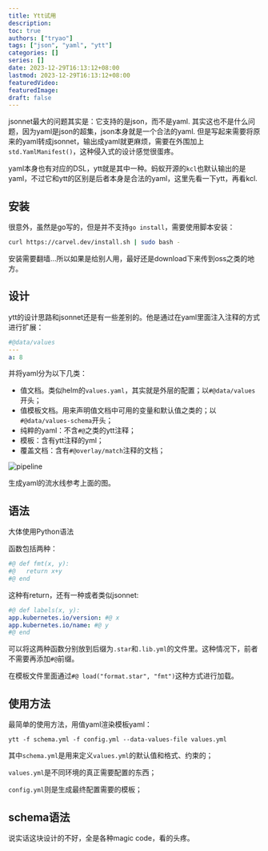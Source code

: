 ```yaml
---
title: Ytt试用
description:
toc: true
authors: ["tryao"]
tags: ["json", "yaml", "ytt"]
categories: []
series: []
date: 2023-12-29T16:13:12+08:00
lastmod: 2023-12-29T16:13:12+08:00
featuredVideo:
featuredImage:
draft: false
---
```


jsonnet最大的问题其实是：它支持的是json，而不是yaml. 其实这也不是什么问题，因为yaml是json的超集，json本身就是一个合法的yaml. 但是写起来需要将原来的yaml转成jsonnet，输出成yaml就更麻烦，需要在外围加上`std.YamlManifest()`，这种侵入式的设计感觉很蛋疼。

yaml本身也有对应的DSL，ytt就是其中一种。蚂蚁开源的`kcl`也默认输出的是yaml，不过它和ytt的区别是后者本身是合法的yaml，这里先看一下ytt，再看kcl.

## 安装

很意外，虽然是go写的，但是并不支持`go install`，需要使用脚本安装：

```bash
curl https://carvel.dev/install.sh | sudo bash -
```

安装需要翻墙…所以如果是给别人用，最好还是download下来传到oss之类的地方。

## 设计

ytt的设计思路和jsonnet还是有一些差别的。他是通过在yaml里面注入注释的方式进行扩展：

```yaml
#@data/values
---
a: 8
```

并将yaml分为以下几类：

* 值文档。类似helm的`values.yaml`，其实就是外层的配置；以`#@data/values`开头；
* 值模板文档。用来声明值文档中可用的变量和默认值之类的；以`#@data/values-schema`开头；
* 纯粹的yaml：不含`#@`之类的ytt注释；
* 模板：含有ytt注释的yml；
* 覆盖文档：含有`#@overlay/match`注释的文档；

![pipeline](https://carvel.dev/images/ytt/ytt-pipeline-overview.jpg)

生成yaml的流水线参考上面的图。

## 语法

大体使用Python语法

函数包括两种：

```yaml
#@ def fmt(x, y):
#@   return x+y
#@ end
```

这种有return，还有一种或者类似jsonnet:

```yaml
#@ def labels(x, y):
app.kubernetes.io/version: #@ x
app.kubernetes.io/name: #@ y
#@ end
```

可以将这两种函数分别放到后缀为`.star`和`.lib.yml`的文件里。这种情况下，前者不需要再添加`#@`前缀。

在模板文件里面通过`#@ load("format.star", "fmt")`这种方式进行加载。

## 使用方法

最简单的使用方法，用值yaml渲染模板yaml：

`ytt -f schema.yml -f config.yml --data-values-file values.yml`

其中`schema.yml`是用来定义`values.yml`的默认值和格式、约束的；

`values.yml`是不同环境的真正需要配置的东西；

`config.yml`则是生成最终配置需要的模板；

## schema语法

说实话这块设计的不好，全是各种magic code，看的头疼。

